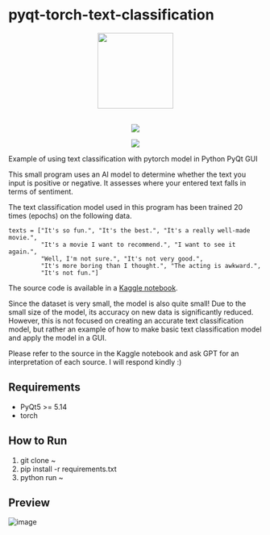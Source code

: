 # pyqt-torch-text-classification
<div align="center">
  <img src="https://user-images.githubusercontent.com/55078043/229002952-9afe57de-b0b6-400f-9628-b8e0044d3f7b.png" width="150px" height="150px"><br/><br/>
  
  [![](https://dcbadge.vercel.app/api/server/cHekprskVE)](https://discord.gg/cHekprskVE)

  [![](https://img.shields.io/badge/한국어-readme-green)](https://github.com/yjg30737/pyqt-torch-text-classification/blob/main/README.kr.md)
</div>

Example of using text classification with pytorch model in Python PyQt GUI

This small program uses an AI model to determine whether the text you input is positive or negative. It assesses where your entered text falls in terms of sentiment.

The text classification model used in this program has been trained 20 times (epochs) on the following data.

```
texts = ["It's so fun.", "It's the best.", "It's a really well-made movie.", 
         "It's a movie I want to recommend.", "I want to see it again.", 
         "Well, I'm not sure.", "It's not very good.", 
         "It's more boring than I thought.", "The acting is awkward.", 
         "It's not fun."]
```

The source code is available in a <a href="https://www.kaggle.com/code/yoonjunggyu/pytorch-text-classification">Kaggle notebook</a>.

Since the dataset is very small, the model is also quite small! Due to the small size of the model, its accuracy on new data is significantly reduced. However, this is not focused on creating an accurate text classification model, but rather an example of how to make basic text classification model and apply the model in a GUI.

Please refer to the source in the Kaggle notebook and ask GPT for an interpretation of each source. I will respond kindly :)

## Requirements
* PyQt5 >= 5.14
* torch

## How to Run
1. git clone ~
2. pip install -r requirements.txt
3. python run ~

## Preview
![image](https://github.com/yjg30737/pyqt-torch-text-classification/assets/55078043/4b3941e3-9a51-4b62-9a05-ca0bc929a936)
